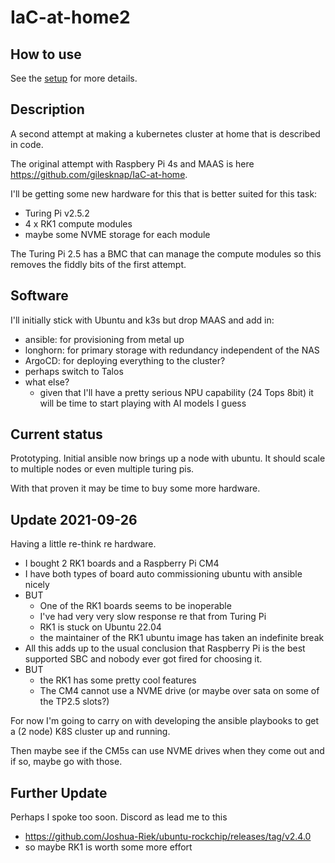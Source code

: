 # IaC-at-home2

## How to use

See the [setup](docs/setup.md) for more details.


## Description

A second attempt at making a kubernetes cluster at home that is described in code.

The original attempt with Raspbery Pi 4s and MAAS is here https://github.com/gilesknap/IaC-at-home.

I'll be getting some new hardware for this that is better suited for this task:

- Turing Pi v2.5.2
- 4 x RK1 compute modules
- maybe some NVME storage for each module

The Turing Pi 2.5 has a BMC that can manage the compute modules so this removes the fiddly bits of the first attempt.

## Software

I'll initially stick with Ubuntu and k3s but drop MAAS and add in:
- ansible: for provisioning from metal up
- longhorn: for primary storage with redundancy independent of the NAS
- ArgoCD: for deploying everything to the cluster?
- perhaps switch to Talos
- what else?
  - given that I'll have a pretty serious NPU capability (24 Tops 8bit) it will be time to start playing with AI models I guess

## Current status

Prototyping. Initial ansible now brings up a node with ubuntu. It should scale to multiple nodes or even multiple turing pis.

With that proven it may be time to buy some more hardware.

## Update 2021-09-26

Having a little re-think re hardware.
- I bought 2 RK1 boards and a Raspberry Pi CM4
- I have both types of board auto commissioning ubuntu with ansible nicely
- BUT
  - One of the RK1 boards seems to be inoperable
  - I've had very very slow response re that from Turing Pi
  - RK1 is stuck on Ubuntu 22.04
  - the maintainer of the RK1 ubuntu image has taken an indefinite break
- All this adds up to the usual conclusion that Raspberry Pi is the best supported SBC and nobody ever got fired for choosing it.
- BUT
  - the RK1 has some pretty cool features
  - The CM4 cannot use a NVME drive (or maybe over sata on some of the TP2.5 slots?)

For now I'm going to carry on with developing the ansible playbooks to get a (2 node) K8S cluster up and running.

Then maybe see if the CM5s can use NVME drives when they come out and if so, maybe go with those.

## Further Update

Perhaps I spoke too soon. Discord as lead me to this
- https://github.com/Joshua-Riek/ubuntu-rockchip/releases/tag/v2.4.0
- so maybe RK1 is worth some more effort
